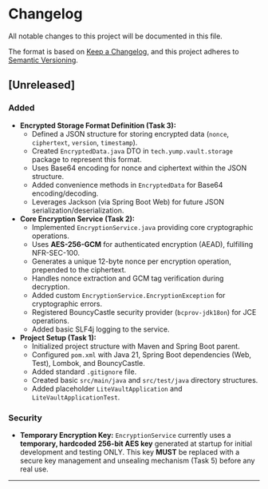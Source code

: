 # Changelog

All notable changes to this project will be documented in this file.

The format is based on [Keep a Changelog](https://keepachangelog.com/en/1.0.0/),
and this project adheres to [Semantic Versioning](https://semver.org/spec/v2.0.0.html).

## [Unreleased]

### Added
- **Encrypted Storage Format Definition (Task 3):**
  - Defined a JSON structure for storing encrypted data (`nonce`, `ciphertext`, `version`, `timestamp`).
  - Created `EncryptedData.java` DTO in `tech.yump.vault.storage` package to represent this format.
  - Uses Base64 encoding for nonce and ciphertext within the JSON structure.
  - Added convenience methods in `EncryptedData` for Base64 encoding/decoding.
  - Leverages Jackson (via Spring Boot Web) for future JSON serialization/deserialization.
- **Core Encryption Service (Task 2):**
  - Implemented `EncryptionService.java` providing core cryptographic operations.
  - Uses **AES-256-GCM** for authenticated encryption (AEAD), fulfilling NFR-SEC-100.
  - Generates a unique 12-byte nonce per encryption operation, prepended to the ciphertext.
  - Handles nonce extraction and GCM tag verification during decryption.
  - Added custom `EncryptionService.EncryptionException` for cryptographic errors.
  - Registered BouncyCastle security provider (`bcprov-jdk18on`) for JCE operations.
  - Added basic SLF4j logging to the service.
- **Project Setup (Task 1):**
  - Initialized project structure with Maven and Spring Boot parent.
  - Configured `pom.xml` with Java 21, Spring Boot dependencies (Web, Test), Lombok, and BouncyCastle.
  - Added standard `.gitignore` file.
  - Created basic `src/main/java` and `src/test/java` directory structures.
  - Added placeholder `LiteVaultApplication` and `LiteVaultApplicationTest`.

### Security
- **Temporary Encryption Key:** `EncryptionService` currently uses a **temporary, hardcoded 256-bit AES key** generated at startup for initial development and testing ONLY. This key **MUST** be replaced with a secure key management and unsealing mechanism (Task 5) before any real use.

 ---
